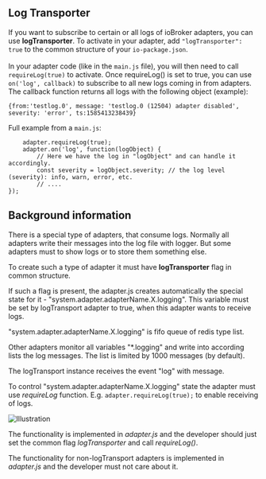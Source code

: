 ## Log Transporter

If you want to subscribe to certain or all logs of ioBroker adapters, you can use **logTransporter**. To activate in your adapter, add `"logTransporter": true` to the common structure of your `io-package.json`.
<br><br>
In your adapter code (like in the `main.js` file), you will then need to call `requireLog(true)` to activate. 
Once requireLog() is set to true, you can use `on('log', callback)` to subscribe to all new logs coming in from adapters. The callback function returns all logs with the following object (example):
```
{from:'testlog.0', message: 'testlog.0 (12504) adapter disabled', severity: 'error', ts:1585413238439}
```

Full example from a `main.js`:
```
    adapter.requireLog(true);
    adapter.on('log', function(logObject) {
        // Here we have the log in "logObject" and can handle it accordingly.
        const severity = logObject.severity; // the log level (severity): info, warn, error, etc.
        // ....
});
```

## Background information 

There is a special type of adapters, that consume logs. Normally all adapters write their messages into the log file with logger.
But some adapters must to show logs or to store them something else.

To create such a type of adapter it must have **logTransporter** flag in common structure.

If such a flag is present, the adapter.js creates automatically the special state for it - "system.adapter.adapterName.X.logging".
This variable must be set by logTransport adapter to true, when this adapter wants to receive logs.

"system.adapter.adapterName.X.logging" is fifo queue of redis type list.

Other adapters monitor all variables "*.logging" and write into according lists the log messages. 
The list is limited by 1000 messages (by default).

The logTransport instance receives the event "log" with message. 

To control "system.adapter.adapterName.X.logging" state the adapter must use *requireLog* function. 
E.g. ```adapter.requireLog(true);``` to enable receiving of logs.

![Illustration](logging.png)

The functionality is implemented in *adapter.js* and the developer should just set the common flag *logTransporter*
 and call *requireLog()*. 
 
The functionality for non-logTransport adapters is implemented in *adapter.js* and the developer must not care about it.
